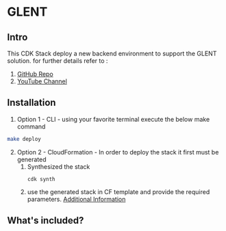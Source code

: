 # GLENT
## Intro
This CDK Stack deploy a new backend environment to support the GLENT solution. for further details refer to :
1. [GitHub Repo](https://github.com/kozmoai/kozmo-deploy-aws)
2. [YouTube Channel](https://www.youtube.com/playlist?list=PLhr1KZpdzukemoBUAPNUMCgGk88pdURJB)

## Installation

1. Option 1 - CLI - using your favorite terminal execute the below make command
```bash
make deploy
```
2. Option 2 - CloudFormation - In order to deploy the stack it first must be generated
   1. Synthesized the stack
        ```
        cdk synth
        ``` 
   2.  use the generated stack in CF template and provide the required parameters. [Additional Information](https://aws.amazon.com/blogs/infrastructure-and-automation/deploy-cloudformation-stacks-at-the-click-of-a-button/)


## What's included?

